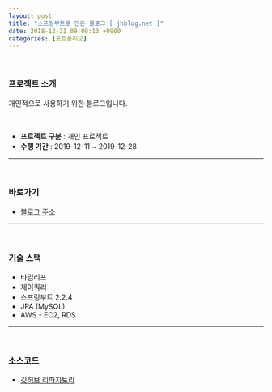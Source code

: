 ```yaml
---
layout: post
title: "스프링부트로 만든 블로그 [ jhblog.net ]"
date: 2018-12-31 09:00:13 +0900
categories: [포트폴리오]
---
```

<br>

### 프로젝트 소개

개인적으로 사용하기 위한 블로그입니다.

<br>

* **프로젝트 구분** : 개인 프로젝트
* **수행 기간** : 2019-12-11 ~ 2019-12-28
  
---
<br>

### 바로가기
* [블로그 주소](http://jhblog.net)
  
---
<br>

### 기술 스택
* 타임리프
* 제이쿼리
* 스프링부트 2.2.4
* JPA (MySQL)
* AWS - EC2, RDS
  
---
<br>

### 소스코드
* [깃허브 리파지토리](https://github.com/codemakim/springblog)